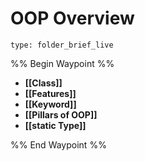 # OOP Overview
 
```ccard
type: folder_brief_live
```
 
%% Begin Waypoint %%
- **[[Class]]**
- **[[Features]]**
- **[[Keyword]]**
- **[[Pillars of OOP]]**
- **[[static Type]]**

%% End Waypoint %%